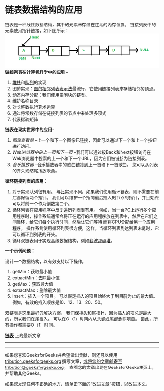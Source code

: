 # 链表数据结构的应用

链表是一种线性数据结构，其中的元素未存储在连续的内存位置。 链接列表中的元素使用指针链接，如下图所示：
![](img/d97a233bf3c89e80c46e6a3193e851d6.png)
**链接列表在计算机科学中的应用** –

1.  [堆栈](https://www.geeksforgeeks.org/stack-data-structure/)和[队列](https://www.geeksforgeeks.org/queue-data-structure/)的实现
2.  图的实现：[图的相邻列表表示法](https://www.geeksforgeeks.org/graph-and-its-representations/)最流行，它使用链接列表来存储相邻的顶点。
3.  动态内存分配：我们使用空闲块的链表。
4.  维护名称目录
5.  对长整数执行算术运算
6.  通过将常数存储在链接列表的节点中来处理多项式
7.  代表稀疏矩阵

**链表在现实世界中的应用-**

1.  *图像查看器* –上一个和下一个图像已链接，因此可以通过下一个和上一个按钮进行访问。
2.  *Web浏览器中的上一页和下一页* –我们可以通过按Back和Next按钮访问在Web浏览器中搜索的上一个和下一个URL，因为它们被链接为链接列表。
3.  *音乐播放器* –音乐播放器中的歌曲链接到上一首和下一首歌曲。 您可以从列表的开头或结尾播放歌曲。

**循环链接列表的应用：**

1.  对于实现队列很有用。 与[此](http://quiz.geeksforgeeks.org/queue-set-2-linked-list-implementation/)实现不同，如果我们使用循环链表，则不需要在前后都保留两个指针。 我们可以维护一个指向最后插入的节点的指针，并且始终可以将前一个作为倒数第二个。
2.  循环列表在应用程序中反复遍历列表很有用。 例如，当一台PC上运行多个应用程序时，操作系统通常会将正在运行的应用程序放在列表中，然后在它们之间循环，给它们每个执行时间，然后让它们等待 而将CPU分配给另一个应用程序。 操作系统使用循环列表很方便，这样，当循环列表到达列表末尾时，它可以循环到列表的开头。
3.  循环双链表用于实现高级数据结构，例如[斐波那契堆](http://en.wikipedia.org/wiki/Fibonacci_heap)。

**一个示例问题：**

设计一个数据结构，以有效支持以下操作。

1.  getMin：获取最小值
2.  extractMin：去除最小值
3.  getMax：获取最大值
4.  extractMax：删除最大值
5.  insert：插入一个项目。 可以假定插入的项目始终大于到目前为止的最大值。 例如，有效的插入顺序是10、12、13、20、50。

双链表是这里最好的解决方案。 我们保持头和尾指针，因为插入的项总是最大的，所以我们在尾插入。 可以在O（1）时间内从头部或尾部删除项目。 因此，所有操作都需要O（1）时间。

**[链表](https://www.geeksforgeeks.org/category/linked-list/)** 上的最新文章



* * *

* * *

如果您喜欢GeeksforGeeks并希望做出贡献，则还可以使用 [tribution.geeksforgeeks.org](https://contribute.geeksforgeeks.org/) 撰写文章，或将您的文章邮寄至tribution@geeksforgeeks.org。 查看您的文章出现在GeeksforGeeks主页上，并帮助其他Geeks。

如果您发现任何不正确的地方，请单击下面的“改进文章”按钮，以改进本文。